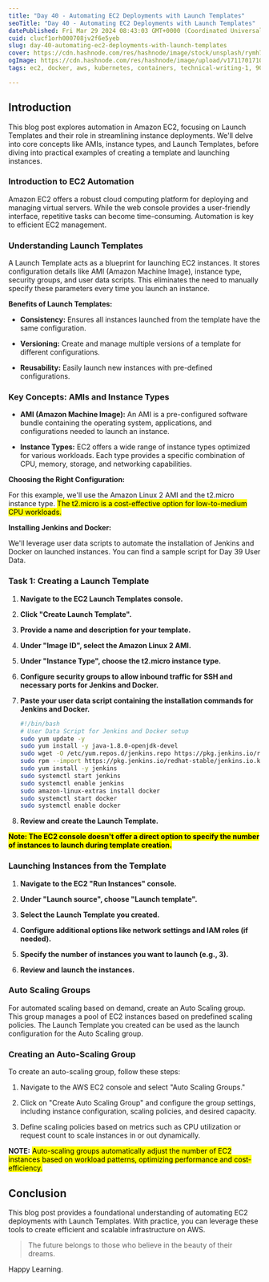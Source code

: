 ```yaml
---
title: "Day 40 - Automating EC2 Deployments with Launch Templates"
seoTitle: "Day 40 - Automating EC2 Deployments with Launch Templates"
datePublished: Fri Mar 29 2024 08:43:03 GMT+0000 (Coordinated Universal Time)
cuid: clucf1orh000708jv2f6e5yeb
slug: day-40-automating-ec2-deployments-with-launch-templates
cover: https://cdn.hashnode.com/res/hashnode/image/stock/unsplash/rymh7EZPqRs/upload/a8c558f27269af926e6db968e45274b6.jpeg
ogImage: https://cdn.hashnode.com/res/hashnode/image/upload/v1711701710632/d5de542d-3287-4361-bc9d-fb410af7cdbf.png
tags: ec2, docker, aws, kubernetes, containers, technical-writing-1, 90daysofdevops, trainwithshubham, 90daysofdevops-chanllenge

---
```


## Introduction

This blog post explores automation in Amazon EC2, focusing on Launch Templates and their role in streamlining instance deployments. We'll delve into core concepts like AMIs, instance types, and Launch Templates, before diving into practical examples of creating a template and launching instances.

### Introduction to EC2 Automation

Amazon EC2 offers a robust cloud computing platform for deploying and managing virtual servers. While the web console provides a user-friendly interface, repetitive tasks can become time-consuming. Automation is key to efficient EC2 management.

### Understanding Launch Templates

A Launch Template acts as a blueprint for launching EC2 instances. It stores configuration details like AMI (Amazon Machine Image), instance type, security groups, and user data scripts. This eliminates the need to manually specify these parameters every time you launch an instance.

**Benefits of Launch Templates:**

* **Consistency:** Ensures all instances launched from the template have the same configuration.
    
* **Versioning:** Create and manage multiple versions of a template for different configurations.
    
* **Reusability:** Easily launch new instances with pre-defined configurations.
    

### Key Concepts: AMIs and Instance Types

* **AMI (Amazon Machine Image):** An AMI is a pre-configured software bundle containing the operating system, applications, and configurations needed to launch an instance.
    
* **Instance Types:** EC2 offers a wide range of instance types optimized for various workloads. Each type provides a specific combination of CPU, memory, storage, and networking capabilities.
    

**Choosing the Right Configuration:**

For this example, we'll use the Amazon Linux 2 AMI and the t2.micro instance type. <mark>The t2.micro is a cost-effective option for low-to-medium CPU workloads.</mark>

**Installing Jenkins and Docker:**

We'll leverage user data scripts to automate the installation of Jenkins and Docker on launched instances. You can find a sample script for Day 39 User Data.

### Task 1: Creating a Launch Template

1. **Navigate to the EC2 Launch Templates console.**
    
2. **Click "Create Launch Template".**
    
3. **Provide a name and description for your template.**
    
4. **Under "Image ID", select the Amazon Linux 2 AMI.**
    
5. **Under "Instance Type", choose the t2.micro instance type.**
    
6. **Configure security groups to allow inbound traffic for SSH and necessary ports for Jenkins and Docker.**
    
7. **Paste your user data script containing the installation commands for Jenkins and Docker.**
    
    ```bash
    #!/bin/bash
    # User Data Script for Jenkins and Docker setup
    sudo yum update -y
    sudo yum install -y java-1.8.0-openjdk-devel
    sudo wget -O /etc/yum.repos.d/jenkins.repo https://pkg.jenkins.io/redhat-stable/jenkins.repo
    sudo rpm --import https://pkg.jenkins.io/redhat-stable/jenkins.io.key
    sudo yum install -y jenkins
    sudo systemctl start jenkins
    sudo systemctl enable jenkins
    sudo amazon-linux-extras install docker
    sudo systemctl start docker
    sudo systemctl enable docker
    ```
    
8. **Review and create the Launch Template.**
    

**<mark>Note: The EC2 console doesn't offer a direct option to specify the number of instances to launch during template creation.</mark>**

### Launching Instances from the Template

1. **Navigate to the EC2 "Run Instances" console.**
    
2. **Under "Launch source", choose "Launch template".**
    
3. **Select the Launch Template you created.**
    
4. **Configure additional options like network settings and IAM roles (if needed).**
    
5. **Specify the number of instances you want to launch (e.g., 3).**
    
6. **Review and launch the instances.**
    

### Auto Scaling Groups

For automated scaling based on demand, create an Auto Scaling group. This group manages a pool of EC2 instances based on predefined scaling policies. The Launch Template you created can be used as the launch configuration for the Auto Scaling group.

### **Creating an Auto-Scaling Group**

To create an auto-scaling group, follow these steps:

1. Navigate to the AWS EC2 console and select "Auto Scaling Groups."
    
2. Click on "Create Auto Scaling Group" and configure the group settings, including instance configuration, scaling policies, and desired capacity.
    
3. Define scaling policies based on metrics such as CPU utilization or request count to scale instances in or out dynamically.
    

**NOTE:** <mark>Auto-scaling groups automatically adjust the number of EC2 instances based on workload patterns, optimizing performance and cost-efficiency.</mark>

## Conclusion

This blog post provides a foundational understanding of automating EC2 deployments with Launch Templates. With practice, you can leverage these tools to create efficient and scalable infrastructure on AWS.

> The future belongs to those who believe in the beauty of their dreams.

Happy Learning.